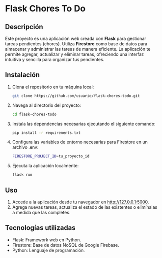 # Flask Chores To Do

## Descripción

Este proyecto es una aplicación web creada con **Flask** para gestionar tareas pendientes (chores). Utiliza **Firestore** como base de datos para almacenar y administrar las tareas de manera eficiente. La aplicación te permite agregar, actualizar y eliminar tareas, ofreciendo una interfaz intuitiva y sencilla para organizar tus pendientes.

## Instalación

1. Clona el repositorio en tu máquina local:
   ```bash
   git clone https://github.com/usuario/flask-chores-todo.git
2. Navega al directorio del proyecto:
   ```bash
   cd flask-chores-todo
3. Instala las dependencias necesarias ejecutando el siguiente comando:
   ```bash
   pip install -r requirements.txt
4. Configura las variables de entorno necesarias para Firestore en un archivo .env:
   ```bash
   FIRESTORE_PROJECT_ID=tu_proyecto_id
5. Ejecuta la aplicación localmente:
   ```bash
   flask run

## Uso
1. Accede a la aplicación desde tu navegador en http://127.0.0.1:5000.
2. Agrega nuevas tareas, actualiza el estado de las existentes o elimínalas a medida que las completes.

## Tecnologías utilizadas
* Flask: Framework web en Python.
* Firestore: Base de datos NoSQL de Google Firebase.
* Python: Lenguaje de programación.
